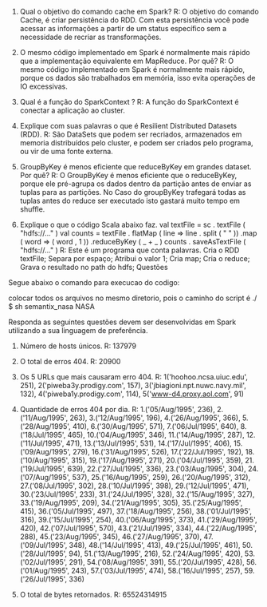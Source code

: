 1.	Qual o objetivo do comando cache em Spark?
R: O objetivo do comando Cache, é criar persistência do RDD. Com esta persistência você pode acessar as informações a partir de um status específico sem a necessidade de recriar as transformações.

2.	O mesmo código implementado em Spark é normalmente mais rápido que a implementação equivalente em MapReduce. Por quê?
R: O mesmo código implementado em Spark é normalmente mais rápido, porque os dados são trabalhados em memória, isso evita operações de IO excessivas.

3.	Qual é a função do SparkContext ?
R: A função do SparkContext é conectar a aplicação ao cluster.

4.	Explique com suas palavras o que é Resilient Distributed Datasets (RDD).
R: São DataSets que podem ser recriados, armazenados em memoria distribuídos pelo cluster, e podem ser criados pelo programa, ou vir de uma fonte externa.

5.	GroupByKey é menos eficiente que reduceByKey em grandes dataset. Por quê?
R: O GroupByKey é menos eficiente que o reduceByKey, porque ele pré-agrupa os dados dentro da partição antes de enviar as tuplas para as partições. No Caso do groupByKey trafegará todas as tuplas antes do reduce ser executado isto gastará muito tempo em shuffle.

6.	Explique o que o código Scala abaixo faz.
val textFile = sc . textFile ( "hdfs://..." )
val counts = textFile . flatMap ( line => line . split ( " " ))
.map ( word => ( word , 1 ))
.reduceByKey ( _ + _ )
counts . saveAsTextFile ( "hdfs://..." )
R: Este é um programa que conta palavras. 
Cria o RDD textFile;
Separa por espaço;
Atribui o valor 1;
Cria map;
Cria o reduce;
Grava o resultado no path do hdfs;
                                                   Questões

Segue abaixo o comando para execucao do codigo:

colocar todos os arquivos no mesmo diretorio, pois o caminho do script é ./
$ sh semantix_nasa NASA

Responda as seguintes questões devem ser desenvolvidas em Spark utilizando a sua linguagem de preferência.

1.	Número de hosts únicos.
R: 137979

2.	O total de erros 404.
R: 20900


3.	Os 5 URLs que mais causaram erro 404.
R: 1('hoohoo.ncsa.uiuc.edu', 251), 
   2('piweba3y.prodigy.com', 157), 
   3('jbiagioni.npt.nuwc.navy.mil', 132), 
   4('piweba1y.prodigy.com', 114), 
   5('www-d4.proxy.aol.com', 91)

4.	Quantidade de erros 404 por dia.
R: 1.('05/Aug/1995', 236), 
  2.('11/Aug/1995', 263), 
  3.('12/Aug/1995', 196), 
  4.('26/Aug/1995', 366), 
  5.('28/Aug/1995', 410), 
  6.('30/Aug/1995', 571), 
  7.('06/Jul/1995', 640), 
  8.('18/Jul/1995', 465), 
  10.('04/Aug/1995', 346), 
  11.('14/Aug/1995', 287), 
  12.('11/Jul/1995', 471), 
  13.('13/Jul/1995', 531), 
  14.('17/Jul/1995', 406), 
  15.('09/Aug/1995', 279), 
  16.('31/Aug/1995', 526), 
  17.('22/Jul/1995', 192), 
  18.('10/Aug/1995', 315), 
  19.('17/Aug/1995', 271), 
  20.('04/Jul/1995', 359), 
  21.('19/Jul/1995', 639), 
  22.('27/Jul/1995', 336), 
  23.('03/Aug/1995', 304), 
  24.('07/Aug/1995', 537), 
  25.('16/Aug/1995', 259), 
  26.('20/Aug/1995', 312), 
  27.('08/Jul/1995', 302), 
  28.('10/Jul/1995', 398), 
  29.('12/Jul/1995', 471), 
  30.('23/Jul/1995', 233), 
  31.('24/Jul/1995', 328), 
  32.('15/Aug/1995', 327), 
  33.('19/Aug/1995', 209), 
  34.('21/Aug/1995', 305), 
  35.('25/Aug/1995', 415), 
  36.('05/Jul/1995', 497), 
  37.('18/Aug/1995', 256), 
  38.('01/Jul/1995', 316), 
  39.('15/Jul/1995', 254), 
  40.('06/Aug/1995', 373), 
  41.('29/Aug/1995', 420), 
  42.('07/Jul/1995', 570), 
  43.('21/Jul/1995', 334), 
  44.('22/Aug/1995', 288), 
  45.('23/Aug/1995', 345), 
  46.('27/Aug/1995', 370), 
  47.('09/Jul/1995', 348), 
  48.('14/Jul/1995', 413), 
  49.('25/Jul/1995', 461), 
  50.('28/Jul/1995', 94), 
  51.('13/Aug/1995', 216), 
  52.('24/Aug/1995', 420), 
  53.('02/Jul/1995', 291), 
  54.('08/Aug/1995', 391), 
  55.('20/Jul/1995', 428), 
  56.('01/Aug/1995', 243), 
  57.('03/Jul/1995', 474), 
  58.('16/Jul/1995', 257), 
  59.('26/Jul/1995', 336)

5.	O total de bytes retornados.
R: 65524314915


